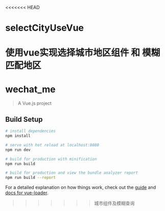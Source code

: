 <<<<<<< HEAD
# selectCityUseVue
使用vue实现选择城市地区组件 和 模糊匹配地区
=======
# wechat_me

> A Vue.js project

## Build Setup

``` bash
# install dependencies
npm install

# serve with hot reload at localhost:8080
npm run dev

# build for production with minification
npm run build

# build for production and view the bundle analyzer report
npm run build --report
```

For a detailed explanation on how things work, check out the [guide](http://vuejs-templates.github.io/webpack/) and [docs for vue-loader](http://vuejs.github.io/vue-loader).
>>>>>>> 城市组件及模糊查询
